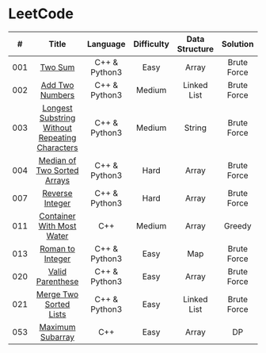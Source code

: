 # LeetCode

|#    |Title           | Language |Difficulty|Data Structure|Solution|
|:---:|:--------------:|:--------:|:--------:|:------------:|:------:|
|001|[Two Sum](https://leetcode.com/problems/two-sum/)|C++ & Python3|Easy|Array|Brute Force|
|002|[Add Two Numbers](https://leetcode.com/problems/add-two-numbers/)|C++ & Python3|Medium|Linked List|Brute Force|
|003|[Longest Substring Without Repeating Characters](https://leetcode.com/problems/longest-substring-without-repeating-characters/)|C++ & Python3|Medium|String|Brute Force|
|004|[Median of Two Sorted Arrays](https://leetcode.com/problems/median-of-two-sorted-arrays/)|C++ & Python3|Hard|Array|Brute Force|
|007|[Reverse Integer](https://leetcode.com/problems/median-of-two-sorted-arrays/)|C++ & Python3|Hard|Array|Brute Force|
|011|[Container With Most Water](https://leetcode.com/problems/container-with-most-water/)|C++|Medium|Array|Greedy|
|013|[Roman to Integer](https://leetcode.com/problems/roman-to-integer/)|C++ & Python3|Easy|Map|Brute Force|
|020|[Valid Parenthese](https://leetcode.com/problems/valid-parentheses/)|C++ & Python3|Easy|Array|Brute Force|
|021|[Merge Two Sorted Lists](https://leetcode.com/problems/merge-two-sorted-lists/)|C++ & Python3|Easy|Linked List|Brute Force|
|053|[Maximum Subarray](https://leetcode.com/problems/maximum-subarray/)|C++|Easy|Array     |DP|
